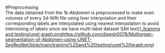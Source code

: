 #Preprocessing<br>
The data obtained from the 1k-Abdomen is preprocessed to make even volumes of every 3d-Nifti file using liner interpolation and their corresponding labels are interpolated using nearest interpolation to avoid 
intermixing of labels since we have multi-label dataset
![Alt text]([./training and testing/unet graph.png](https://github.com/dipesh0078/Multiorgan-segmentation-of-Abdomen-using-UNET-SegResNet/blob/main/training%20and%20testing/unet%20graph.png)https://github.com/dipesh0078/Multiorgan-segmentation-of-Abdomen-using-UNET-SegResNet/blob/main/training%20and%20testing/unet%20graph.png)
